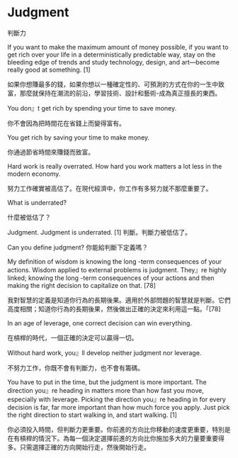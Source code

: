 # Judgment

判斷力

If you want to make the maximum amount of money possible, if you want to get rich over your life in a deterministically predictable way, stay on the bleeding edge of trends and study technology, design, and art—become really good at something. [1]

如果你想賺最多的錢，如果你想以一種確定性的、可預測的方式在你的一生中致富，那麼就保持在潮流的前沿，學習技術、設計和藝術-成為真正擅長的東西。

You don』t get rich by spending your time to save money.

你不會因為把時間花在省錢上而變得富有。

You get rich by saving your time to make money.

你通過節省時間來賺錢而致富。

Hard work is really overrated. How hard you work matters a lot less in the modern economy.

努力工作確實被高估了。在現代經濟中，你工作有多努力就不那麼重要了。

What is underrated?

什麼被低估了？

Judgment. Judgment is underrated. [1]
判斷。判斷力被低估了。

Can you define judgment?
你能給判斷下定義嗎？

My definition of wisdom is knowing the long -term consequences of your actions. Wisdom applied to external problems is judgment. They』re highly linked; knowing the long -term consequences of your actions and then making the right decision to capitalize on that. [78]

我對智慧的定義是知道你行為的長期後果。適用於外部問題的智慧就是判斷。它們高度相關；知道你行為的長期後果，然後做出正確的決定來利用這一點。「[78]

In an age of leverage, one correct decision can win everything.

在槓桿的時代，一個正確的決定可以贏得一切。

Without hard work, you』ll develop neither judgment nor leverage.

不努力工作，你既不會有判斷力，也不會有籌碼。

You have to put in the time, but the judgment is more important. The direction you』re heading in matters more than how fast you move, especially with leverage. Picking the direction you』re heading in for every decision is far, far more important than how much force you apply. Just pick the right direction to start walking in, and start walking. [1]

你必須投入時間，但判斷力更重要。你前進的方向比你移動的速度更重要，特別是在有槓桿的情況下。為每一個決定選擇前進的方向比你施加多大的力量要重要得多。只需選擇正確的方向開始行走，然後開始行走。
